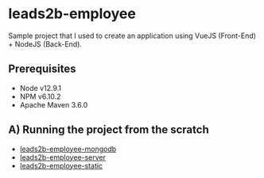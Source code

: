 # leads2b-employee

Sample project that I used to create an application using VueJS (Front-End) + NodeJS (Back-End).

## Prerequisites

* Node v12.9.1
* NPM v6.10.2
* Apache Maven 3.6.0

## A) Running the project from the scratch

* [leads2b-employee-mongodb](demo-leads2b-employee-mongodb/README.md)
* [leads2b-employee-server](demo-leads2b-employee-server/README.md)
* [leads2b-employee-static](demo-leads2b-employee-static/README.md)